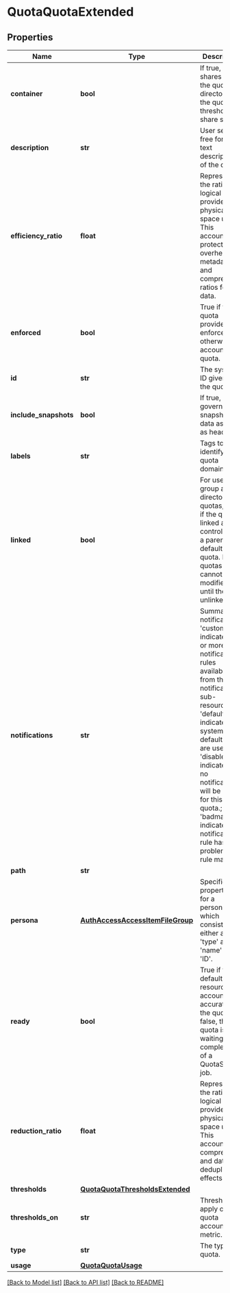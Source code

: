 # QuotaQuotaExtended

## Properties
Name | Type | Description | Notes
------------ | ------------- | ------------- | -------------
**container** | **bool** | If true, SMB shares using the quota directory see the quota thresholds as share size. | 
**description** | **str** | User settable free form text description of the quota. | 
**efficiency_ratio** | **float** | Represents the ratio of logical space provided to physical space used. This accounts for protection overhead, metadata, and compression ratios for the data. | [optional] 
**enforced** | **bool** | True if the quota provides enforcement, otherwise a accounting quota. | 
**id** | **str** | The system ID given to the quota. | 
**include_snapshots** | **bool** | If true, quota governs snapshot data as well as head data. | 
**labels** | **str** | Tags to identify a quota domain. | 
**linked** | **bool** | For user, group and directory quotas, true if the quota is linked and controlled by a parent default-* quota. Linked quotas cannot be modified until they are unlinked. | [optional] 
**notifications** | **str** | Summary of notifications: &#39;custom&#39; indicates one or more notification rules available from the notifications sub-resource; &#39;default&#39; indicates system default rules are used; &#39;disabled&#39; indicates that no notifications will be used for this quota.; &#39;badmap&#39; indicates that notification rule has problem in rule map. | 
**path** | **str** |  | [optional] 
**persona** | [**AuthAccessAccessItemFileGroup**](AuthAccessAccessItemFileGroup.md) | Specifies properties for a persona, which consists of either a &#39;type&#39; and a &#39;name&#39; or an &#39;ID&#39;. | [optional] 
**ready** | **bool** | True if the default resource accounting is accurate on the quota. If false, this quota is waiting on completion of a QuotaScan job. | 
**reduction_ratio** | **float** | Represents the ratio of logical space provided to physical data space used. This accounts for compression and data deduplication effects. | [optional] 
**thresholds** | [**QuotaQuotaThresholdsExtended**](QuotaQuotaThresholdsExtended.md) |  | 
**thresholds_on** | **str** | Thresholds apply on quota accounting metric. | [optional] 
**type** | **str** | The type of quota. | 
**usage** | [**QuotaQuotaUsage**](QuotaQuotaUsage.md) |  | 

[[Back to Model list]](../README.md#documentation-for-models) [[Back to API list]](../README.md#documentation-for-api-endpoints) [[Back to README]](../README.md)


